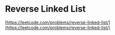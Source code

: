 Reverse Linked List
========

[https://leetcode.com/problems/reverse-linked-list/](https://leetcode.com/problems/reverse-linked-list/)

